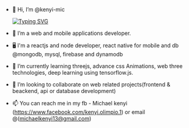 - 👋 Hi, I’m @kenyi-mic

     [![Typing SVG](https://readme-typing-svg.demolab.com/?lines=Fullstack+Developer+Based+in+Barisal;I'm+Always+Learning+Newstuffs;Open+for+Job+or+collabrations)](https://git.io/typing-svg)

- 👀 I’m a web and mobile applications developer.
- 🖥️ I'm a reactjs and node developer, react native for mobile and db @mongodb, mysql, firebase and dynamodb
- 🌱 I’m currently learning threejs, advance css Animations, web three technologies, deep learning using tensorflow.js.
- 💞️ I’m looking to collaborate on web related projects(frontend & beackend, api or database development)
- 📫 You can reach me in my fb - Michael kenyi (https://www.facebook.com/kenyi.olimpio.1) or email @(michaelkenyi13@gmail.com)

<!---
kenyi-mic/kenyi-mic is a ✨ special ✨ repository because its `README.md` (this file) appears on your GitHub profile.
You can click the Preview link to take a look at your changes.
--->
